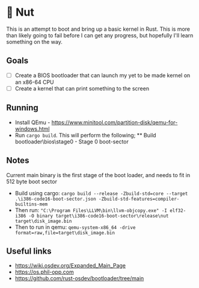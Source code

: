 # 🥜 Nut
This is an attempt to boot and bring up a basic kernel in Rust. This is more than likely going to fail before I can get any progress, but hopefully I'll learn something on the way.

## Goals
- [ ] Create a BIOS bootloader that can launch my yet to be made kernel on an x86-64 CPU
- [ ] Create a kernel that can print something to the screen

## Running
* Install QEmu - https://www.minitool.com/partition-disk/qemu-for-windows.html
* Run `cargo build`. This will perform the following;
** Build bootloader\bios\stage0 - Stage 0 boot-sector

## Notes
Current main binary is the first stage of the boot loader, and needs to fit in 512 byte boot sector
* Build using cargo: `cargo build --release -Zbuild-std=core --target .\i386-code16-boot-sector.json -Zbuild-std-features=compiler-builtins-mem`
* Then run: `"C:\Program Files\LLVM\bin\llvm-objcopy.exe" -I elf32-i386 -O binary target\i386-code16-boot-sector\release\nut target\disk_image.bin`
* Then to run in qemu: `qemu-system-x86_64 -drive format=raw,file=target\disk_image.bin`

## Useful links
* https://wiki.osdev.org/Expanded_Main_Page
* https://os.phil-opp.com
* https://github.com/rust-osdev/bootloader/tree/main

